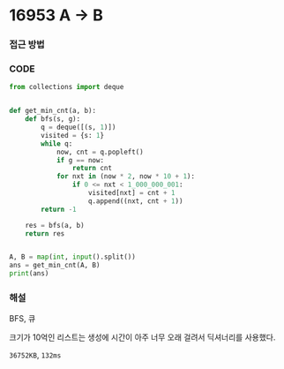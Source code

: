 # 16953 A → B



### 접근 방법



### CODE

```python
from collections import deque


def get_min_cnt(a, b):
    def bfs(s, g):
        q = deque([(s, 1)])
        visited = {s: 1}
        while q:
            now, cnt = q.popleft()
            if g == now:
                return cnt
            for nxt in (now * 2, now * 10 + 1):
                if 0 <= nxt < 1_000_000_001:
                    visited[nxt] = cnt + 1
                    q.append((nxt, cnt + 1))
        return -1

    res = bfs(a, b)
    return res


A, B = map(int, input().split())
ans = get_min_cnt(A, B)
print(ans)
```

### 해설

BFS, 큐

크기가 10억인 리스트는 생성에 시간이 아주 너무 오래 걸려서 딕셔너리를 사용했다.

`36752KB`, `132ms`

